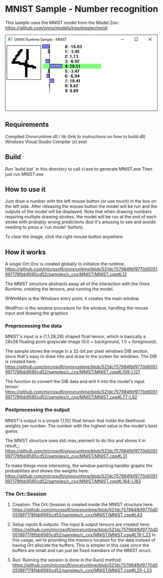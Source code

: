 # MNIST Sample - Number recognition

This sample uses the MNIST model from the Model Zoo: https://github.com/onnx/models/tree/master/mnist

![Screenshot](Screenshot.png)

## Requirements

Compiled Onnxruntime.dll / lib (link to instructions on how to build dll)
Windows Visual Studio Compiler (cl.exe)

## Build

Run 'build.bat' in this directory to call cl.exe to generate MNIST.exe
Then just run MNIST.exe

## How to use it

Just draw a number with the left mouse button (or use touch) in the box on the left side. After releasing the mouse button the model will be run and the outputs of the model will be displayed. Note that when drawing numbers requiring multiple drawing strokes, the model will be run at the end of each stroke with probably wrong predictions (but it's amusing to see and avoids needing to press a 'run model' button).

To clear the image, click the right mouse button anywhere.

## How it works

A single Ort::Env is created globally to initialize the runtime.
https://github.com/microsoft/onnxruntime/blob/521dc757984fbf9770d0051997178fbb9565cd52/samples/c_cxx/MNIST/MNIST.cpp#L12

The MNIST structure abstracts away all of the interaction with the Onnx Runtime, creating the tensors, and running the model.

WWinMain is the Windows entry point, it creates the main window.

WndProc is the window procedure for the window, handling the mouse input and drawing the graphics

### Preprocessing the data

MNIST's input is a {1,1,28,28} shaped float tensor, which is basically a 28x28 floating point grayscale image (0.0 = background, 1.0 = foreground).

The sample stores the image in a 32-bit per pixel windows DIB section, since that's easy to draw into and draw to the screen for windows. The DIB is created here:
https://github.com/microsoft/onnxruntime/blob/521dc757984fbf9770d0051997178fbb9565cd52/samples/c_cxx/MNIST/MNIST.cpp#L109-L121

The function to convert the DIB data and writ it into the model's input tensor:
https://github.com/microsoft/onnxruntime/blob/521dc757984fbf9770d0051997178fbb9565cd52/samples/c_cxx/MNIST/MNIST.cpp#L77-L92

### Postprocessing the output

MNIST's output is a simple {1,10} float tensor that holds the likelihood weights per number. The number with the highest value is the model's best guess.

The MNIST structure uses std::max_element to do this and stores it in result_:
https://github.com/microsoft/onnxruntime/blob/521dc757984fbf9770d0051997178fbb9565cd52/samples/c_cxx/MNIST/MNIST.cpp#L31

To make things more interesting, the window painting handler graphs the probabilities and shows the weights here:
https://github.com/microsoft/onnxruntime/blob/521dc757984fbf9770d0051997178fbb9565cd52/samples/c_cxx/MNIST/MNIST.cpp#L164-L183

### The Ort::Session

1. Creation: The Ort::Session is created inside the MNIST structure here:
https://github.com/microsoft/onnxruntime/blob/521dc757984fbf9770d0051997178fbb9565cd52/samples/c_cxx/MNIST/MNIST.cpp#L43

2. Setup inputs & outputs: The input & output tensors are created here:
https://github.com/microsoft/onnxruntime/blob/521dc757984fbf9770d0051997178fbb9565cd52/samples/c_cxx/MNIST/MNIST.cpp#L19-L23
In this usage, we're providing the memory location for the data instead of having Ort allocate the buffers. This is simpler in this case since the buffers are small and can just be fixed members of the MNIST struct.

3. Run: Running the session is done in the Run() method:
https://github.com/microsoft/onnxruntime/blob/521dc757984fbf9770d0051997178fbb9565cd52/samples/c_cxx/MNIST/MNIST.cpp#L25-L33


